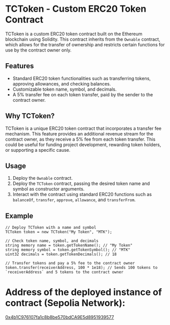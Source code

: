# TCToken - Custom ERC20 Token Contract

TCToken is a custom ERC20 token contract built on the Ethereum blockchain using Solidity. This contract inherits from the `Ownable` contract, which allows for the transfer of ownership and restricts certain functions for use by the contract owner only.

## Features

- Standard ERC20 token functionalities such as transferring tokens, approving allowances, and checking balances.
- Customizable token name, symbol, and decimals.
- A 5% transfer fee on each token transfer, paid by the sender to the contract owner.

## Why TCToken?

TCToken is a unique ERC20 token contract that incorporates a transfer fee mechanism. This feature provides an additional revenue stream for the contract owner, as they receive a 5% fee from each token transfer. This could be useful for funding project development, rewarding token holders, or supporting a specific cause.

## Usage

1. Deploy the `Ownable` contract.
2. Deploy the `TCToken` contract, passing the desired token name and symbol as constructor arguments.
3. Interact with the contract using standard ERC20 functions such as `balanceOf`, `transfer`, `approve`, `allowance`, and `transferFrom`.

## Example

```solidity
// Deploy TCToken with a name and symbol
TCToken token = new TCToken("My Token", "MTK");

// Check token name, symbol, and decimals
string memory name = token.getTokenName(); // "My Token"
string memory symbol = token.getTokenSymbol(); // "MTK"
uint32 decimals = token.getTokenDecimals(); // 18

// Transfer tokens and pay a 5% fee to the contract owner
token.transfer(receiverAddress, 100 * 1e18); // Sends 100 tokens to `receiverAddress` and 5 tokens to the contract owner
```


# Address of the deployed instance of contract (Sepolia Network): 
[0x4b1C976107fa1c8b8be570bdCA9E5d8951939577]("https://sepolia.etherscan.io/address/0x91406f9Bf3397AcE2f2738c78244ab39e7c19a7A")
